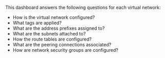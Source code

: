 This dashboard answers the following questions for each virtual network:

- How is the virtual network configured?
- What tags are applied?
- What are the address prefixes assigned to?
- What are the subnets attached to?
- How the route tables are configured?
- What are the peering connections associated?
- How are network security groups are configured?